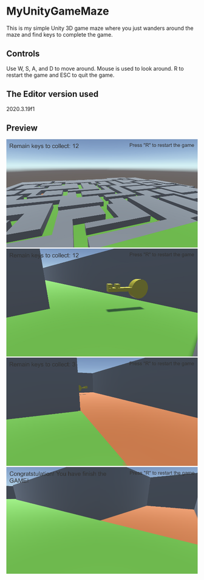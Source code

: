 # MyUnityGameMaze
This is my simple Unity 3D game maze where you just wanders around the maze and find keys to complete the game.

## Controls
Use W, S, A, and D to move around. Mouse is used to look around. R to restart the game and ESC to quit the game.

## The Editor version used
2020.3.19f1

## Preview
![alt text](https://github.com/AngheloAmir/MyUnityGameMaze/blob/master/Screenshots/1.png)
![alt text](https://github.com/AngheloAmir/MyUnityGameMaze/blob/master/Screenshots/2.png)
![alt text](https://github.com/AngheloAmir/MyUnityGameMaze/blob/master/Screenshots/3.png)
![alt text](https://github.com/AngheloAmir/MyUnityGameMaze/blob/master/Screenshots/4.png)
